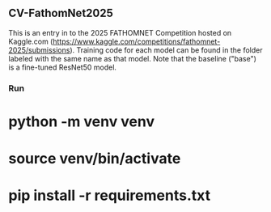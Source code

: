 ## CV-FathomNet2025

This is an entry in to the 2025 FATHOMNET Competition hosted on Kaggle.com (https://www.kaggle.com/competitions/fathomnet-2025/submissions). Training code for each model can be found in the folder labeled with the  same name as that model. Note that the baseline ("base") is a fine-tuned ResNet50 model.


### Run

# python -m venv venv

# source venv/bin/activate

# pip install -r requirements.txt

